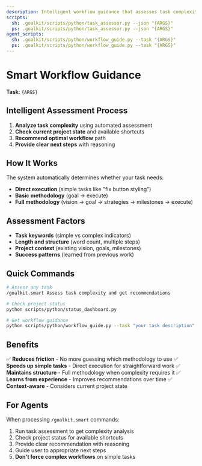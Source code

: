 ```yaml
---
description: Intelligent workflow guidance that assesses task complexity and recommends the optimal development approach.
scripts:
  sh: .goalkit/scripts/python/task_assessor.py --json "{ARGS}"
  ps: .goalkit/scripts/python/task_assessor.py --json "{ARGS}"
agent_scripts:
  sh: .goalkit/scripts/python/workflow_guide.py --task "{ARGS}"
  ps: .goalkit/scripts/python/workflow_guide.py --task "{ARGS}"
---
```


# Smart Workflow Guidance

**Task**: `{ARGS}`

## Intelligent Assessment Process

1. **Analyze task complexity** using automated assessment
2. **Check current project state** and available shortcuts
3. **Recommend optimal workflow** path
4. **Provide clear next steps** with reasoning

## How It Works

The system automatically determines whether your task needs:

- **Direct execution** (simple tasks like "fix button styling")
- **Basic methodology** (goal → execute)
- **Full methodology** (vision → goal → strategies → milestones → execute)

## Assessment Factors

- **Task keywords** (simple vs complex indicators)
- **Length and structure** (word count, multiple steps)
- **Project context** (existing vision, goals, milestones)
- **Success patterns** (learned from previous work)

## Quick Commands

```bash
# Assess any task
/goalkit.smart Assess task complexity and get recommendations

# Check project status
python scripts/python/status_dashboard.py

# Get workflow guidance
python scripts/python/workflow_guide.py --task "your task description"
```

## Benefits

✅ **Reduces friction** - No more guessing which methodology to use
✅ **Speeds up simple tasks** - Direct execution for straightforward work
✅ **Maintains structure** - Full methodology when complexity requires it
✅ **Learns from experience** - Improves recommendations over time
✅ **Context-aware** - Considers current project state

## For Agents

When processing `/goalkit.smart` commands:

1. Run task assessment to get complexity analysis
2. Check project status for available shortcuts
3. Provide clear recommendation with reasoning
4. Guide user to appropriate next steps
5. **Don't force complex workflows** on simple tasks
